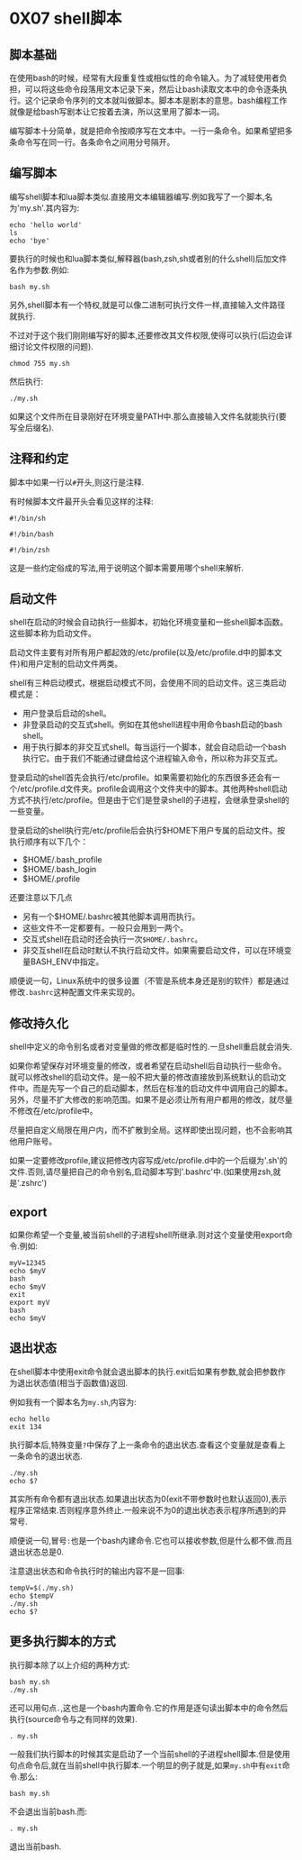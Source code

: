 # 0X07 shell脚本

## 脚本基础

在使用bash的时候，经常有大段重复性或相似性的命令输入。为了减轻使用者负担，可以将这些命令段落用文本记录下来，然后让bash读取文本中的命令逐条执行。这个记录命令序列的文本就叫做脚本。脚本本是剧本的意思。bash编程工作就像是给bash写剧本让它按着去演，所以这里用了脚本一词。

编写脚本十分简单，就是把命令按顺序写在文本中。一行一条命令。如果希望把多条命令写在同一行。各条命令之间用分号隔开。

## 编写脚本

编写shell脚本和lua脚本类似.直接用文本编辑器编写.例如我写了一个脚本,名为'my.sh'.其内容为:

```shell
echo 'hello world'
ls
echo 'bye'
```

要执行的时候也和lua脚本类似,解释器(bash,zsh,sh或者别的什么shell)后加文件名作为参数.例如:

```shell
bash my.sh
```

另外,shell脚本有一个特权,就是可以像二进制可执行文件一样,直接输入文件路径就执行.

不过对于这个我们刚刚编写好的脚本,还要修改其文件权限,使得可以执行(后边会详细讨论文件权限的问题).

```shell
chmod 755 my.sh
```

然后执行:

```shell
./my.sh
```

如果这个文件所在目录刚好在环境变量PATH中.那么直接输入文件名就能执行(要写全后缀名).

## 注释和约定

脚本中如果一行以`#`开头,则这行是注释.

有时候脚本文件最开头会看见这样的注释:

```shell
#!/bin/sh
```

```shell
#!/bin/bash
```

```shell
#!/bin/zsh
```

这是一些约定俗成的写法,用于说明这个脚本需要用哪个shell来解析.

## 启动文件

shell在启动的时候会自动执行一些脚本，初始化环境变量和一些shell脚本函数。这些脚本称为启动文件。

启动文件主要有对所有用户都起效的/etc/profile(以及/etc/profile.d中的脚本文件)和用户定制的启动文件两类。

shell有三种启动模式，根据启动模式不同，会使用不同的启动文件。这三类启动模式是：

* 用户登录后启动的shell。
* 非登录启动的交互式shell。例如在其他shell进程中用命令bash启动的bash shell。
* 用于执行脚本的非交互式shell。每当运行一个脚本，就会自动启动一个bash执行它。由于我们不能通过键盘给这个进程输入命令，所以称为非交互式。

登录启动的shell首先会执行/etc/profile。如果需要初始化的东西很多还会有一个/etc/profile.d文件夹。profile会调用这个文件夹中的脚本。其他两种shell启动方式不执行/etc/profile。但是由于它们是登录shell的子进程，会继承登录shell的一些变量。

登录启动的shell执行完/etc/profile后会执行$HOME下用户专属的启动文件。按执行顺序有以下几个：

* $HOME/.bash_profile
* $HOME/.bash_login
* $HOME/.profile

还要注意以下几点

* 另有一个$HOME/.bashrc被其他脚本调用而执行。
* 这些文件不一定都要有。一般只会用到一两个。
* 交互式shell在启动时还会执行一次`$HOME/.bashrc`。
* 非交互shell在启动时默认不执行启动文件。如果需要启动文件，可以在环境变量BASH_ENV中指定。

顺便说一句，Linux系统中的很多设置（不管是系统本身还是别的软件）都是通过修改`.bashrc`这种配置文件来实现的。

## 修改持久化

shell中定义的命令别名或者对变量做的修改都是临时性的.一旦shell重启就会消失.

如果你希望保存对环境变量的修改，或者希望在启动shell后自动执行一些命令。就可以修改shell的启动文件。是一般不把大量的修改直接放到系统默认的启动文件中。而是先写一个自己的启动脚本，然后在标准的启动文件中调用自己的脚本。另外，尽量不扩大修改的影响范围。如果不是必须让所有用户都用的修改，就尽量不修改在/etc/profile中。

尽量把自定义局限在用户内，而不扩散到全局。这样即使出现问题，也不会影响其他用户账号。

如果一定要修改profile,建议把修改内容写成/etc/profile.d中的一个后缀为'.sh'的文件.否则,请尽量把自己的命令别名,启动脚本写到'.bashrc'中.(如果使用zsh,就是'.zshrc')

## export

如果你希望一个变量,被当前shell的子进程shell所继承.则对这个变量使用export命令.例如:

```shell
myV=12345
echo $myV
bash
echo $myV
exit
export myV
bash
echo $myV
```

## 退出状态

在shell脚本中使用exit命令就会退出脚本的执行.exit后如果有参数,就会把参数作为退出状态值(相当于函数值)返回.

例如我有一个脚本名为`my.sh`,内容为:

```shell
echo hello
exit 134
```

执行脚本后,特殊变量`?`中保存了上一条命令的退出状态.查看这个变量就是查看上一条命令的退出状态.

```shell
./my.sh
echo $?
```

其实所有命令都有退出状态.如果退出状态为0(exit不带参数时也默认返回0),表示程序正常结束.否则程序意外终止.一般来说不为0的退出状态表示程序所遇到的异常号.

顺便说一句,冒号`:`也是一个bash内建命令.它也可以接收参数,但是什么都不做.而且退出状态总是0.

注意退出状态和命令执行时的输出内容不是一回事:

```shell
tempV=$(./my.sh)
echo $tempV
./my.sh
echo $?
```

## 更多执行脚本的方式

执行脚本除了以上介绍的两种方式:

```shell
bash my.sh
./my.sh
```

还可以用句点`.`,这也是一个bash内置命令.它的作用是逐句读出脚本中的命令然后执行(source命令与之有同样的效果).

```shell
. my.sh
```

一般我们执行脚本的时候其实是启动了一个当前shell的子进程shell脚本.但是使用句点命令后,就在当前shell中执行脚本.一个明显的例子就是,如果`my.sh`中有`exit`命令.那么:

```shell
bash my.sh
```

不会退出当前bash.而:

```shell
. my.sh
```

退出当前bash.
